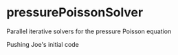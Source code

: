 # pressurePoissonSolver
Parallel iterative solvers for the pressure Poisson equation

Pushing Joe's initial code

